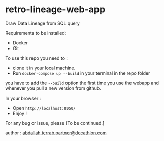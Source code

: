 # retro-lineage-web-app
Draw Data Lineage from SQL query

Requirements to be installed:

- Docker
- Git


To use this repo you need to :

- clone it in your local machine.
- Run `docker-compose up --build` in your terminal in the repo folder

you have to add the `--build` option the first time you use the webapp and whenever you pull a new version from github.

In your browser :

- Open `http://localhost:8050/`
- Enjoy !

For any bug or issue, please [To be continued.]

author : abdallah.terrab.partner@decathlon.com